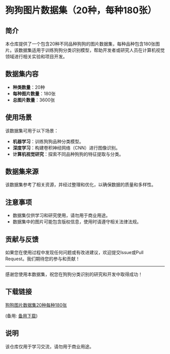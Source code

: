 # 狗狗图片数据集（20种，每种180张）

## 简介

本仓库提供了一个包含20种不同品种狗狗的图片数据集，每种品种包含180张图片。该数据集适用于训练狗狗分类识别模型，帮助开发者或研究人员在计算机视觉领域进行相关实验和项目开发。

## 数据集内容

- **种类数量**：20种
- **每种图片数量**：180张
- **总图片数量**：3600张

## 使用场景

该数据集可用于以下场景：

- **机器学习**：训练狗狗品种分类模型。
- **深度学习**：构建卷积神经网络（CNN）进行图像识别。
- **计算机视觉研究**：探索不同品种狗狗的特征提取与分类。

## 数据集来源

该数据集参考了相关资源，并经过整理和优化，以确保数据的质量和多样性。

## 注意事项

- 数据集仅供学习和研究使用，请勿用于商业用途。
- 数据集中的图片可能包含版权信息，使用时请遵守相关法律法规。

## 贡献与反馈

如果您在使用过程中发现任何问题或有改进建议，欢迎提交Issue或Pull Request。我们期待您的参与和贡献！

---

感谢您使用本数据集，祝您在狗狗分类识别的研究和开发中取得成功！

## 下载链接
[狗狗图片数据集20种每种180张](https://pan.quark.cn/s/9778f691e02b) 

(备用: [备用下载](https://pan.baidu.com/s/1Nv1pzUXkw6QyJ0LItbh1zQ?pwd=1234))

## 说明

该仓库仅用于学习交流，请勿用于商业用途。
